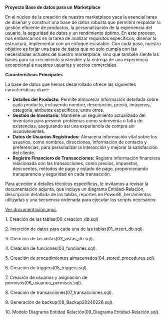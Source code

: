 **Proyecto Base de datos para un** **Marketplace**

En el núcleo de la creación de nuestro marketplace yace la esencial tarea de diseñar y construir una base de datos robusta que permitirá respaldar la gestión eficiente de productos, la personalización de la experiencia del usuario, la seguridad de datos y un rendimiento óptimo. En este proceso, nos embarcamos en la tarea de analizar requisitos específicos, diseñar la estructura, implementar con un enfoque escalable. Con cada paso, nuestro objetivo es forjar una base de datos que no solo cumpla con las necesidades actuales de nuestro marketplace, sino que también siente las bases para su crecimiento sostenible y la entrega de una experiencia excepcional a nuestros usuarios y socios comerciales.

  

**Características Principales**

La base de datos que hemos desarrollado ofrece las siguientes características clave:

*   **Detalles del Producto:** Permite almacenar información detallada sobre cada producto, incluyendo nombre, descripción, precio, imágenes, categoría, atributos específicos, entre otros.
*   **Gestión de Inventario:** Mantiene un seguimiento actualizado del inventario para prevenir problemas como sobreventa o falta de existencias, asegurando así una experiencia de compra sin inconvenientes.
*   **Datos de Usuarios Registrados:** Almacena información vital sobre los usuarios, como nombres, direcciones, información de contacto y preferencias, para personalizar la interacción y mejorar la satisfacción del cliente.
*   **Registro Financiero de Transacciones:** Registra información financiera relacionada con las transacciones, como precios, impuestos, descuentos, métodos de pago y estado de pago, proporcionando transparencia y seguridad en cada transacción.

  

  

Para acceder a detalles técnicos específicos, le invitamos a revisar la documentación adjunta, que incluye un diagrama Entidad-Relación, descripción detallada de las tablas, reportes en PowerBI ,herramientas utilizadas y una secuencia ordenada para ejecutar los scripts necesarios:

  

[Ver documentación aquí.](https://github.com/Melisa045/SQL/blob/main/Proyecto%20DB%20SQL%20Melisa%20Higa.pdf)

  

1\. Creación de las tablas(00\_creacion\_db.sql)

2\. Inserción de datos para cada una de las tablas(01\_insert\_db.sql).

3\. Creación de las vistas(02\_vistas\_db.sql).

4\. Creación de funciones(03\_funciones.sql).

5\. Creación de procedimientos almacenados(04\_stored\_procedures.sql).

6\. Creación de triggers(05\_triggers.sql).

7\. Creación de usuarios y asignación de permisos(06\_usuarios\_permisos.sql).

8\. Creación de transacciones(07\_transacciones.sql).

9\. Generación de backup(08\_Backup20240226.sql).

10\. Modelo Diagrama Entidad Relación(09\_Diagrama Entidad-Relación.sql).
